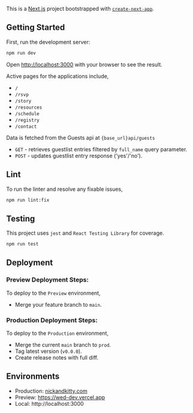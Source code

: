 This is a [Next.js](https://nextjs.org/) project bootstrapped with [`create-next-app`](https://github.com/vercel/next.js/tree/canary/packages/create-next-app).

## Getting Started

First, run the development server:

```bash
npm run dev
```

Open [http://localhost:3000](http://localhost:3000) with your browser to see the result.

Active pages for the applications include,
- `/`
- `/rsvp`
- `/story`
- `/resources`
- `/schedule`
- `/registry`
- `/contact`

Data is fetched from the Guests api at `{base_url}api/guests`
- `GET` - retrieves guestlist entries filtered by `full_name` query parameter.
- `POST` - updates guestlist entry response ('yes'/'no').

## Lint
To run the linter and resolve any fixable issues,
```bash
npm run lint:fix
```

## Testing
This project uses `jest` and `React Testing Library` for coverage.

```bash
npm run test
```

## Deployment
### Preview Deployment Steps:
To deploy to the `Preview` environment,
- Merge your feature branch to `main`.
### Production Deployment Steps:
To deploy to the `Production` environment,
- Merge the current `main` branch to `prod`.
- Tag latest version (`v0.0.0`).
- Create release notes with full diff.


## Environments

- Production: [nickandkitty.com](http://nickandkitty.com)
- Preview: https://wed-dev.vercel.app
- Local: http://localhost:3000